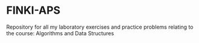 # FINKI-APS

Repository for all my laboratory exercises and practice problems relating to the course: Algorithms and Data Structures 
